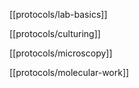 

[[protocols/lab-basics]]

[[protocols/culturing]]

[[protocols/microscopy]]

[[protocols/molecular-work]]
